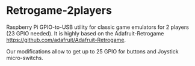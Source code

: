 Retrogame-2players
==================

Raspberry Pi GPIO-to-USB utility for classic game emulators for 2 players (23 GPIO needed). It is highly based on the Adafruit-Retrogame https://github.com/adafruit/Adafruit-Retrogame.

Our modifications allow to get up to 25 GPIO for buttons and Joystick micro-switchs.
